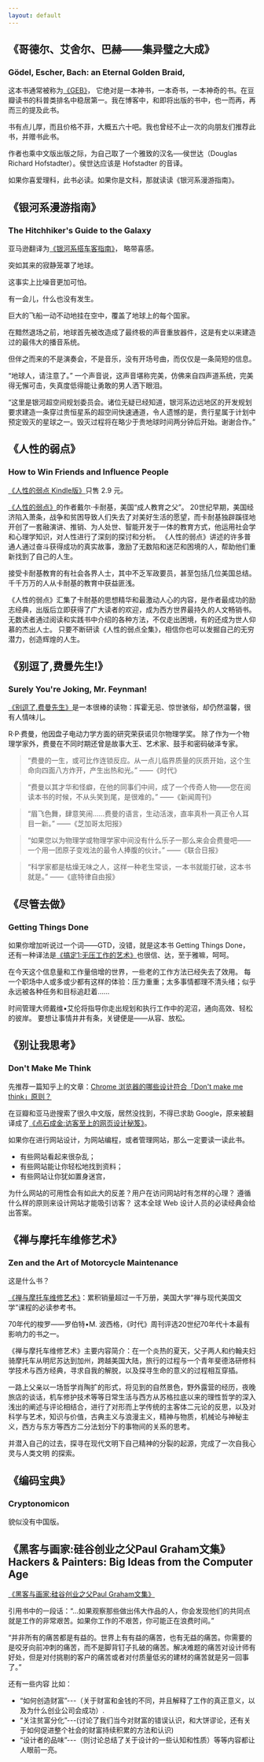 ```yaml
---
layout: default
---
```


## 《哥德尔、艾舍尔、巴赫——集异璧之大成》

### Gödel, Escher, Bach: an Eternal Golden Braid, 

这本书通常被称为[《GEB》](http://www.amazon.cn/gp/product/B0049MPCAS/ref=as_li_ss_tl?ie=UTF8&camp=536&creative=3132&creativeASIN=B0049MPCAS&linkCode=as2&tag=favbook-23)，
它绝对是一本神书，一本奇书，一本神奇的书。在豆瓣读书的科普类排名中稳居第一。我在博客中，和即将出版的书中，也一而再，再而三的提及此书。

书有点儿厚，而且价格不菲，大概五六十吧。我也曾经不止一次的向朋友们推荐此书，并赠书此书。

作者也乘中文版出版之际，为自己取了一个雅致的汉名──侯世达（Douglas Richard Hofstadter）。侯世达应该是 Hofstadter 的音译。

如果你喜爱理科，此书必读。如果你是文科，那就读读《银河系漫游指南》。

## 《银河系漫游指南》

### The Hitchhiker's Guide to the Galaxy

亚马逊翻译为[《银河系搭车客指南》](http://www.amazon.cn/gp/product/B00590XCO2/ref=as_li_ss_tl?ie=UTF8&camp=536&creative=3132&creativeASIN=B00590XCO2&linkCode=as2&tag=favbook-23)，
略带喜感。

突如其来的寂静笼罩了地球。

这事实上比噪音更加可怕。

有一会儿，什么也没有发生。

巨大的飞船一动不动地挂在空中，覆盖了地球上的每个国家。

在黯然退场之前，地球首先被改造成了最终极的声音重放器件，这是有史以来建造过的最伟大的播音系统。

但伴之而来的不是演奏会，不是音乐，没有开场号曲，而仅仅是一条简短的信息。

“地球人，请注意了。” 
一个声音说，这声音堪称完美，仿佛来自四声道系统，完美得无懈可击，失真度低得能让勇敢的男人洒下眼泪。

“这里是银河超空间规划委员会。诸位无疑已经知道，银河系边远地区的开发规划要求建造一条穿过贵恒星系的超空间快速通道，令人遗憾的是，贵行星属于计划中预定毁灭的星球之一。毁灭过程将在略少于贵地球时间两分钟后开始。谢谢合作。”

## 《人性的弱点》

### How to Win Friends and Influence People

[《人性的弱点 Kindle版》](http://www.amazon.cn/gp/product/B008F5WMEE/ref=as_li_ss_tl?ie=UTF8&camp=536&creative=3132&creativeASIN=B008F5WMEE&linkCode=as2&tag=favbook-23)只售 2.9 元。

[《人性的弱点》](http://www.amazon.cn/gp/product/B00119B1AM/ref=as_li_ss_tl?ie=UTF8&camp=536&creative=3132&creativeASIN=B00119B1AM&linkCode=as2&tag=favbook-23)的作者戴尔·卡耐基，美国“成人教育之父”。
20世纪早期，美国经济陷入萧条，战争和贫困导致人们失去了对美好生活的愿望，而卡耐基独辟蹊径地开创了一套融演讲、推销、为人处世、智能开发于一体的教育方式，他运用社会学和心理学知识，对人性进行了深刻的探讨和分析。
《人性的弱点》讲述的许多普通人通过奋斗获得成功的真实故事，激励了无数陷和迷茫和困境的人，帮助他们重新找到了自己的人生。

接受卡耐基教育的有社会各界人士，其中不乏军政要员，甚至包括几位美国总结。
千千万万的人从卡耐基的教育中获益匪浅。 

《人性的弱点》汇集了卡耐基的思想精华和最激动人心的内容，是作者最成功的励志经典，出版后立即获得了广大读者的欢迎，成为西方世界最持久的人文畅销书。
无数读者通过阅读和实践书中介绍的各种方法，不仅走出困境，有的还成为世人仰慕的杰出人士。
只要不断研读《人性的弱点全集》，相信你也可以发掘自己的无穷潜力，创造辉煌的人生。

## 《别逗了,费曼先生!》

### Surely You're Joking, Mr. Feynman!

[《别逗了,费曼先生》](http://www.amazon.cn/gp/product/B009QVEA8M/ref=as_li_ss_tl?ie=UTF8&camp=536&creative=3132&creativeASIN=B009QVEA8M&linkCode=as2&tag=favbook-23)是一本很棒的读物：挥霍无忌、惊世骇俗，却仍然温馨，很有人情味儿。

R·P·费曼，他因盘子电动力学方面的研究荣获诺贝尔物理学奖。
除了作为一个物理学家外，费曼在不同时期还曾是故事大王、艺术家、鼓手和密码破泽专家。


> “费曼的一生，或可比作连锁反应。从一点儿临界质量的灰质开始，这个生命向四面八方炸开，产生出热和光。”
> ——《时代》

> “费曼以其才华和怪癖，在他的同事们中间，成了一个传奇人物——您在阅读本书的时候，不从头笑到尾，是很难的。”
> ——《新闻周刊》

> “眉飞色舞，肆意笑闹……费曼的语言，生动活泼，直率真朴一真正令人耳目一新。”
> ——《芝加哥太阳报》

> “如果您以为物理学或物理学家中间没有什么乐子一那么来会会费曼吧——一个用一团原子变戏法的最令人捧腹的伙计。”
> ——《联合日报》

> “科学家都是枯燥无味之人，这样一种老生常谈，一本书就能打破，这本书就是。”
> ——《底特律自由报》

## 《尽管去做》

### Getting Things Done

如果你增加听说过一个词——GTD，没错，就是这本书 Getting Things Done，还有一种译法是[《搞定1:无压工作的艺术》](http://www.amazon.cn/gp/product/B00368C0FG/ref=as_li_ss_tl?ie=UTF8&camp=536&creative=3132&creativeASIN=B00368C0FG&linkCode=as2&tag=favbook-23)也很信、达，至于雅嘛，呵呵。

在今天这个信息量和工作量倍增的世界，一些老的工作方法已经失去了效用。
每一个职场中人或多或少都有这样的体验：压力重重；太多事情都理不清头绪；似乎永远被各种任务和目标追赶着……

时间管理大师戴维•艾伦将指导你走出规划和执行工作中的泥沼，通向高效、轻松的彼岸。
要想让事情井井有条，关键便是——从容、放松。

## 《别让我思考》

### Don't Make Me Think

先推荐一篇知乎上的文章：[Chrome 浏览器的哪些设计符合「Don't make me think」原则？](http://www.zhihu.com/question/20564451)

在豆瓣和亚马逊搜索了很久中文版，居然没找到，不得已求助 Google，原来被翻译成了[《点石成金:访客至上的网页设计秘笈》](http://www.amazon.cn/gp/product/B0011BTJV8/ref=as_li_ss_tl?ie=UTF8&camp=536&creative=3132&creativeASIN=B0011BTJV8&linkCode=as2&tag=favbook-23)。

如果你在进行网站设计，为网站编程，或者管理网站，那么一定要读一读此书。

* 有些网站看起来很杂乱；
* 有些网站能让你轻松地找到资料；
* 有些网站让你犹如置身迷宫，

为什么网站的可用性会有如此大的反差？用户在访问网站时有怎样的心理？
遵循什么样的原则来设计网站才能吸引访客？
这本全球 Web 设计人员的必读经典会给出答案。

## 《禅与摩托车维修艺术》

### Zen and the Art of Motorcycle Maintenance

这是什么书？

[《禅与摩托车维修艺术》](http://www.amazon.cn/gp/product/B005O4PUFC/ref=as_li_ss_tl?ie=UTF8&camp=536&creative=3132&creativeASIN=B005O4PUFC&linkCode=as2&tag=favbook-23)：累积销量超过一千万册，美国大学“禅与现代美国文学”课程的必读参考书。

70年代的梭罗——罗伯特•M. 波西格，《时代》周刊评选20世纪70年代十本最有影响力的书之一。

《禅与摩托车维修艺术》主要内容简介：在一个炎热的夏天，父子两人和约翰夫妇骑摩托车从明尼苏达到加州，跨越美国大陆，旅行的过程与一个青年斐德洛研修科学技术与西方经典，寻求自我的解脱，以及探寻生命的意义的过程相互穿插。

一路上父亲以一场哲学肖陶扩的形式，将见到的自然景色，野外露营的经历，夜晚旅店的谈话，机车修护技术等等日常生活与西方从苏格拉底以来的理性哲学的深入浅出的阐述与评论相结合，进行了对形而上学传统的主客体二元论的反思，以及对科学与艺术，知识与价值，古典主义与浪漫主义，精神与物质，机械论与神秘主义，西方与东方等西方二分法划分下的事物间的关系的思考。

并潜入自己的过去，探寻在现代文明下自己精神的分裂的起源，完成了一次自我心灵与人类文明 的探索。

## 《编码宝典》

### Cryptonomicon

貌似没有中国版。

## 《黑客与画家:硅谷创业之父Paul Graham文集》Hackers & Painters: Big Ideas from the Computer Age

[《黑客与画家:硅谷创业之父Paul Graham文集》](http://www.amazon.cn/黑客与画家-硅谷创业之父Paul-Graham文集-Paul-Graham/dp/B004WHZGZQ/ref=sr_1_1/479-2417237-5850657?ie=UTF8&qid=1444906801&sr=8-1&keywords=黑客与画家)

引用书中的一段话：“...如果观察那些做出伟大作品的人，你会发现他们的共同点就是工作的非常艰苦。如果你工作的不艰苦，你可能正在浪费时间。”

“并非所有的痛苦都是有益的。世界上有有益的痛苦，也有无益的痛苦。你需要的是咬牙向前冲刺的痛苦，而不是脚背钉子扎破的痛苦。解决难题的痛苦对设计师有好处，但是对付挑剔的客户的痛苦或者对付质量低劣的建材的痛苦就是另一回事了。”

还有一些内容 比如：

- “如何创造财富”---（关于财富和金钱的不同，并且解释了工作的真正意义，以及为什么创业公司会成功）.
- “关注贫富分化”---(讨论了我们当今对财富的错误认识，和大饼谬论，还有关于如何促进整个社会的财富持续积累的方法和认识)
- “设计者的品味”---（则讨论总结了关于设计的一些认知和性质）等等内容都让人眼前一亮。
